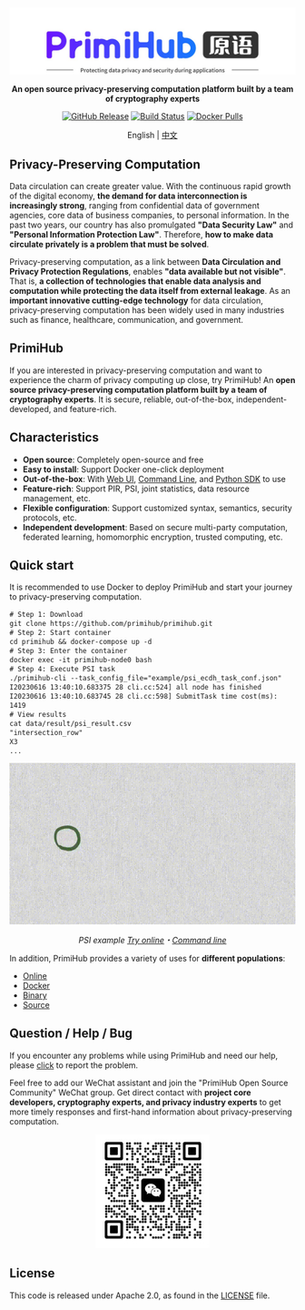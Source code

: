 <p align="center">
  <img src="doc/header_en.jpeg" alt="Header">
  <br>

  <p align="center"><strong>An open source privacy-preserving computation platform built by a team of cryptography experts</strong></p>

  <p align="center">
    <a href="https://github.com/primihub/primihub/releases"><img src="https://img.shields.io/github/v/release/primihub/primihub?style=flat-square" alt="GitHub Release"></a>
    <a href="https://github.com/primihub/primihub/actions/workflows/main.yml"><img src="https://img.shields.io/github/actions/workflow/status/primihub/primihub/main.yml?logo=github&style=flat-square" alt="Build Status"></a>
    <a href="https://hub.docker.com/r/primihub/primihub-node"><img src="https://img.shields.io/docker/pulls/primihub/primihub-node?style=flat-square" alt="Docker Pulls"></a>
  </p>

  <p align="center">
    English | <a href='README.md'>中文</a>
  </p>
</p>

Privacy-Preserving Computation
-------

Data circulation can create greater value. With the continuous rapid growth of the digital economy, **the demand for data interconnection is increasingly strong**, ranging from confidential data of government agencies, core data of business companies, to personal information. In the past two years, our country has also promulgated **"Data Security Law"** and **"Personal Information Protection Law"**. Therefore, **how to make data circulate privately is a problem that must be solved**.

Privacy-preserving computation, as a link between **Data Circulation and Privacy Protection Regulations**, enables **"data available but not visible"**. That is, **a collection of technologies that enable data analysis and computation while protecting the data itself from external leakage**. As an **important innovative cutting-edge technology** for data circulation, privacy-preserving computation has been widely used in many industries such as finance, healthcare, communication, and government.

PrimiHub
-------

If you are interested in privacy-preserving computation and want to experience the charm of privacy computing up close, try PrimiHub! An **open source privacy-preserving computation platform built by a team of cryptography experts**. It is secure, reliable, out-of-the-box, independent-developed, and feature-rich.

Characteristics
---

* **Open source**: Completely open-source and free
* **Easy to install**: Support Docker one-click deployment
* **Out-of-the-box**: With [Web UI](https://github.com/primihub/primihub-platform), [Command Line](https://docs.primihub.com/docs/category/%E5%88%9B%E5%BB%BA%E4%BB%BB%E5%8A%A1), and [Python SDK](https://docs.primihub.com/docs/category/python-sdk-client) to use
* **Feature-rich**: Support PIR, PSI, joint statistics, data resource management, etc.
* **Flexible configuration**: Support customized syntax, semantics, security protocols, etc.
* **Independent development**: Based on secure multi-party computation, federated learning, homomorphic encryption, trusted computing, etc.

Quick start
-------

It is recommended to use Docker to deploy PrimiHub and start your journey to privacy-preserving computation.

```
# Step 1: Download
git clone https://github.com/primihub/primihub.git
# Step 2: Start container
cd primihub && docker-compose up -d
# Step 3: Enter the container
docker exec -it primihub-node0 bash
# Step 4: Execute PSI task
./primihub-cli --task_config_file="example/psi_ecdh_task_conf.json"
I20230616 13:40:10.683375 28 cli.cc:524] all node has finished
I20230616 13:40:10.683745 28 cli.cc:598] SubmitTask time cost(ms): 1419
# View results
cat data/result/psi_result.csv
"intersection_row"
X3
...
```

<p align="center"><img src="doc/kt.gif" width=700 alt="PSI"></p>

<p align="center"><em>PSI example <a href="https://docs.primihub.com/docs/quick-start-platform/">Try online</a>・<a href ="https://docs.primihub.com/docs/advance-usage/create-tasks/psi-task/">Command line</a></em></p>

In addition, PrimiHub provides a variety of uses for **different populations**:

* [Online](https://docs.primihub.com/docs/quick-start-platform/)
* [Docker](https://docs.primihub.com/docs/advance-usage/start/quick-start)
* [Binary](https://docs.primihub.com/docs/advance-usage/start/start-nodes)
* [Source](https://docs.primihub.com/docs/advance-usage/start/build)

Question / Help / Bug
------------

If you encounter any problems while using PrimiHub and need our help, please [click](https://github.com/primihub/primihub/issues/new/choose) to report the problem.

Feel free to add our WeChat assistant and join the "PrimiHub Open Source Community" WeChat group. Get direct contact with **project core developers, cryptography experts, and privacy industry experts** to get more timely responses and first-hand information about privacy-preserving computation.

<p align="center">
  <img src="doc/wechat.jpeg" alt="Header">
</p>

License
-----

This code is released under Apache 2.0, as found in the [LICENSE](https://github.com/primihub/primihub/blob/develop/LICENSE) file.

